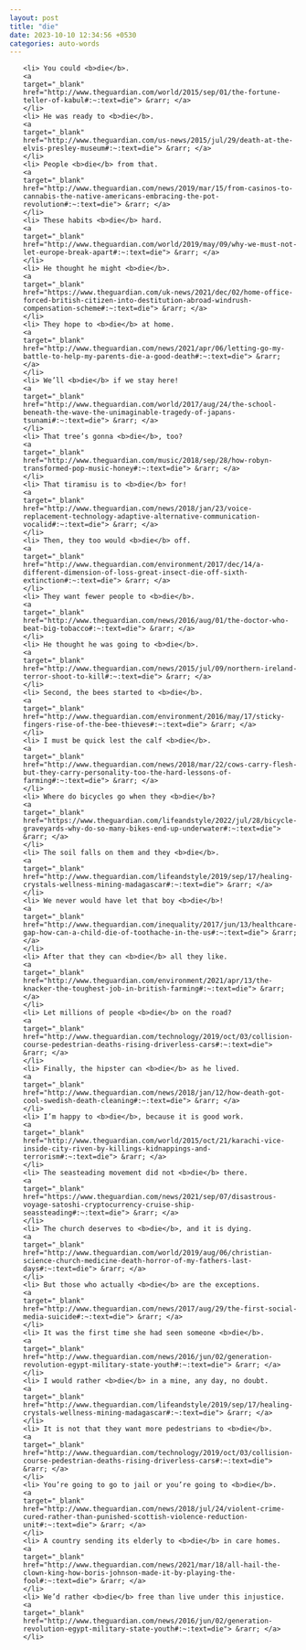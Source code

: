 ```yaml
---
layout: post
title: "die"
date: 2023-10-10 12:34:56 +0530
categories: auto-words
---
```

<ol>

    <li> You could <b>die</b>.
    <a 
    target="_blank" 
    href="http://www.theguardian.com/world/2015/sep/01/the-fortune-teller-of-kabul#:~:text=die"> &rarr; </a>
    </li>
    <li> He was ready to <b>die</b>.
    <a 
    target="_blank" 
    href="http://www.theguardian.com/us-news/2015/jul/29/death-at-the-elvis-presley-museum#:~:text=die"> &rarr; </a>
    </li>
    <li> People <b>die</b> from that.
    <a 
    target="_blank" 
    href="http://www.theguardian.com/news/2019/mar/15/from-casinos-to-cannabis-the-native-americans-embracing-the-pot-revolution#:~:text=die"> &rarr; </a>
    </li>
    <li> These habits <b>die</b> hard.
    <a 
    target="_blank" 
    href="http://www.theguardian.com/world/2019/may/09/why-we-must-not-let-europe-break-apart#:~:text=die"> &rarr; </a>
    </li>
    <li> He thought he might <b>die</b>.
    <a 
    target="_blank" 
    href="https://www.theguardian.com/uk-news/2021/dec/02/home-office-forced-british-citizen-into-destitution-abroad-windrush-compensation-scheme#:~:text=die"> &rarr; </a>
    </li>
    <li> They hope to <b>die</b> at home.
    <a 
    target="_blank" 
    href="http://www.theguardian.com/news/2021/apr/06/letting-go-my-battle-to-help-my-parents-die-a-good-death#:~:text=die"> &rarr; </a>
    </li>
    <li> We’ll <b>die</b> if we stay here!
    <a 
    target="_blank" 
    href="http://www.theguardian.com/world/2017/aug/24/the-school-beneath-the-wave-the-unimaginable-tragedy-of-japans-tsunami#:~:text=die"> &rarr; </a>
    </li>
    <li> That tree’s gonna <b>die</b>, too?
    <a 
    target="_blank" 
    href="http://www.theguardian.com/music/2018/sep/28/how-robyn-transformed-pop-music-honey#:~:text=die"> &rarr; </a>
    </li>
    <li> That tiramisu is to <b>die</b> for!
    <a 
    target="_blank" 
    href="http://www.theguardian.com/news/2018/jan/23/voice-replacement-technology-adaptive-alternative-communication-vocalid#:~:text=die"> &rarr; </a>
    </li>
    <li> Then, they too would <b>die</b> off.
    <a 
    target="_blank" 
    href="http://www.theguardian.com/environment/2017/dec/14/a-different-dimension-of-loss-great-insect-die-off-sixth-extinction#:~:text=die"> &rarr; </a>
    </li>
    <li> They want fewer people to <b>die</b>.
    <a 
    target="_blank" 
    href="http://www.theguardian.com/news/2016/aug/01/the-doctor-who-beat-big-tobacco#:~:text=die"> &rarr; </a>
    </li>
    <li> He thought he was going to <b>die</b>.
    <a 
    target="_blank" 
    href="http://www.theguardian.com/news/2015/jul/09/northern-ireland-terror-shoot-to-kill#:~:text=die"> &rarr; </a>
    </li>
    <li> Second, the bees started to <b>die</b>.
    <a 
    target="_blank" 
    href="http://www.theguardian.com/environment/2016/may/17/sticky-fingers-rise-of-the-bee-thieves#:~:text=die"> &rarr; </a>
    </li>
    <li> I must be quick lest the calf <b>die</b>.
    <a 
    target="_blank" 
    href="http://www.theguardian.com/news/2018/mar/22/cows-carry-flesh-but-they-carry-personality-too-the-hard-lessons-of-farming#:~:text=die"> &rarr; </a>
    </li>
    <li> Where do bicycles go when they <b>die</b>?
    <a 
    target="_blank" 
    href="https://www.theguardian.com/lifeandstyle/2022/jul/28/bicycle-graveyards-why-do-so-many-bikes-end-up-underwater#:~:text=die"> &rarr; </a>
    </li>
    <li> The soil falls on them and they <b>die</b>.
    <a 
    target="_blank" 
    href="http://www.theguardian.com/lifeandstyle/2019/sep/17/healing-crystals-wellness-mining-madagascar#:~:text=die"> &rarr; </a>
    </li>
    <li> We never would have let that boy <b>die</b>!
    <a 
    target="_blank" 
    href="http://www.theguardian.com/inequality/2017/jun/13/healthcare-gap-how-can-a-child-die-of-toothache-in-the-us#:~:text=die"> &rarr; </a>
    </li>
    <li> After that they can <b>die</b> all they like.
    <a 
    target="_blank" 
    href="http://www.theguardian.com/environment/2021/apr/13/the-knacker-the-toughest-job-in-british-farming#:~:text=die"> &rarr; </a>
    </li>
    <li> Let millions of people <b>die</b> on the road?
    <a 
    target="_blank" 
    href="http://www.theguardian.com/technology/2019/oct/03/collision-course-pedestrian-deaths-rising-driverless-cars#:~:text=die"> &rarr; </a>
    </li>
    <li> Finally, the hipster can <b>die</b> as he lived.
    <a 
    target="_blank" 
    href="http://www.theguardian.com/news/2018/jan/12/how-death-got-cool-swedish-death-cleaning#:~:text=die"> &rarr; </a>
    </li>
    <li> I’m happy to <b>die</b>, because it is good work.
    <a 
    target="_blank" 
    href="http://www.theguardian.com/world/2015/oct/21/karachi-vice-inside-city-riven-by-killings-kidnappings-and-terrorism#:~:text=die"> &rarr; </a>
    </li>
    <li> The seasteading movement did not <b>die</b> there.
    <a 
    target="_blank" 
    href="https://www.theguardian.com/news/2021/sep/07/disastrous-voyage-satoshi-cryptocurrency-cruise-ship-seassteading#:~:text=die"> &rarr; </a>
    </li>
    <li> The church deserves to <b>die</b>, and it is dying.
    <a 
    target="_blank" 
    href="http://www.theguardian.com/world/2019/aug/06/christian-science-church-medicine-death-horror-of-my-fathers-last-days#:~:text=die"> &rarr; </a>
    </li>
    <li> But those who actually <b>die</b> are the exceptions.
    <a 
    target="_blank" 
    href="http://www.theguardian.com/news/2017/aug/29/the-first-social-media-suicide#:~:text=die"> &rarr; </a>
    </li>
    <li> It was the first time she had seen someone <b>die</b>.
    <a 
    target="_blank" 
    href="http://www.theguardian.com/news/2016/jun/02/generation-revolution-egypt-military-state-youth#:~:text=die"> &rarr; </a>
    </li>
    <li> I would rather <b>die</b> in a mine, any day, no doubt.
    <a 
    target="_blank" 
    href="http://www.theguardian.com/lifeandstyle/2019/sep/17/healing-crystals-wellness-mining-madagascar#:~:text=die"> &rarr; </a>
    </li>
    <li> It is not that they want more pedestrians to <b>die</b>.
    <a 
    target="_blank" 
    href="http://www.theguardian.com/technology/2019/oct/03/collision-course-pedestrian-deaths-rising-driverless-cars#:~:text=die"> &rarr; </a>
    </li>
    <li> You’re going to go to jail or you’re going to <b>die</b>.
    <a 
    target="_blank" 
    href="http://www.theguardian.com/news/2018/jul/24/violent-crime-cured-rather-than-punished-scottish-violence-reduction-unit#:~:text=die"> &rarr; </a>
    </li>
    <li> A country sending its elderly to <b>die</b> in care homes.
    <a 
    target="_blank" 
    href="http://www.theguardian.com/news/2021/mar/18/all-hail-the-clown-king-how-boris-johnson-made-it-by-playing-the-fool#:~:text=die"> &rarr; </a>
    </li>
    <li> We’d rather <b>die</b> free than live under this injustice.
    <a 
    target="_blank" 
    href="http://www.theguardian.com/news/2016/jun/02/generation-revolution-egypt-military-state-youth#:~:text=die"> &rarr; </a>
    </li>